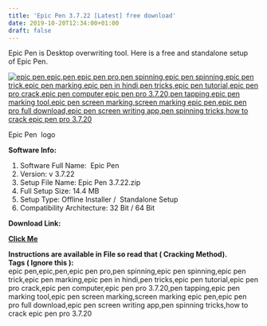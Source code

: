 ```yaml
---
title: 'Epic Pen 3.7.22 [Latest] free download'
date: 2019-10-20T12:34:00+01:00
draft: false
---
```


Epic Pen is Desktop overwriting tool. Here is a free and standalone setup of Epic Pen.  
  

[![epic pen,epic,pen,epic pen pro,pen spinning,epic pen spinning,epic pen trick,epic pen marking,epic pen in hindi,pen tricks,epic pen tutorial,epic pen pro crack,epic pen computer,epic pen pro 3.7.20,pen tapping,epic pen marking tool,epic pen screen marking,screen marking epic pen,epic pen pro full download,epic pen screen writing app,pen spinning tricks,how to crack epic pen pro 3.7.20](https://1.bp.blogspot.com/-vaV3GNqk2oU/XZDum8xADhI/AAAAAAAAANg/byvTugMKfZAT1cniB-D6SbeDsMtE4tkEgCLcBGAsYHQ/s1600/download%2B%25281%2529.png "epic pen,epic,pen,epic pen pro,pen spinning,epic pen spinning,epic pen trick,epic pen marking,epic pen in hindi,pen tricks,epic pen tutorial,epic pen pro crack,epic pen computer,epic pen pro 3.7.20,pen tapping,epic pen marking tool,epic pen screen marking,screen marking epic pen,epic pen pro full download,epic pen screen writing app,pen spinning tricks,how to crack epic pen pro 3.7.20")](https://1.bp.blogspot.com/-vaV3GNqk2oU/XZDum8xADhI/AAAAAAAAANg/byvTugMKfZAT1cniB-D6SbeDsMtE4tkEgCLcBGAsYHQ/s1600/download%2B%25281%2529.png)

Epic Pen  logo

  

  

**Software Info:**

1.  Software Full Name:  Epic Pen 
2.  Version: v 3.7.22
3.  Setup File Name: Epic Pen 3.7.22.zip
4.  Full Setup Size: 14.4 MB
5.  Setup Type: Offline Installer /  Standalone Setup
6.  Compatibility Architecture: 32 Bit / 64 Bit 

**Download Link:**

**[Click Me](https://mega.nz/#!Bd9gjCIa!2AY0l0tU-TPDrt_4vgFybyaX28DeGQAmqyP5WT5_jIU)**  
  
  
  
**Instructions are available in File so read that ( Cracking Method).**  
**Tags ( Ignore this ):**  
epic pen,epic,pen,epic pen pro,pen spinning,epic pen spinning,epic pen trick,epic pen marking,epic pen in hindi,pen tricks,epic pen tutorial,epic pen pro crack,epic pen computer,epic pen pro 3.7.20,pen tapping,epic pen marking tool,epic pen screen marking,screen marking epic pen,epic pen pro full download,epic pen screen writing app,pen spinning tricks,how to crack epic pen pro 3.7.20